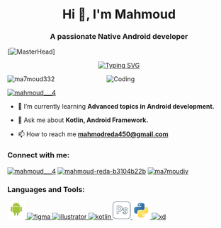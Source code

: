 <h1 align="center">Hi 👋, I'm Mahmoud</h1>
<h3 align="center">A passionate Native Android developer</h3>

[![MasterHead](https://1.bp.blogspot.com/-7A4WynwLsMw/XbBpCXG8fHI/AAAAAAAAMt4/uOa1bpLskYgrwGbllhSu2SDj_Mig8SXJQCLcBGAsYHQ/s1600/2000_600px.gif)]

<p align="center">
    <a href="https://git.io/typing-svg"><img src="https://readme-typing-svg.demolab.com?font=Source+Code+Pro&size=22&pause=1000&color=18A8F7&center=true&vCenter=true&width=435&lines=Android+Developer+%F0%9F%93%B1" alt="Typing SVG" /></a>
</p>

<img align="right" alt="Coding" width="280" src="https://media2.giphy.com/media/v1.Y2lkPTc5MGI3NjExNGUxM2MwNjE1MmE0MzdiOTM3YzQwZGU3NDE1YzdiMDJiYzc2NjI4YSZlcD12MV9pbnRlcm5hbF9naWZzX2dpZklkJmN0PWc/xUA7bdpLxQhsSQdyog/giphy.gif">

<p align="left"> <img src="https://komarev.com/ghpvc/?username=ma7moud332&label=Profile%20views&color=0e75b6&style=flat" alt="ma7moud332" /> </p>

<p align="left"> <a href="https://twitter.com/mahmoud___4" target="blank"><img src="https://img.shields.io/twitter/follow/mahmoud___4?logo=twitter&style=for-the-badge" alt="mahmoud___4" /></a> </p>

- 🌱 I’m currently learning **Advanced topics in Android development.**

- 💬 Ask me about **Kotlin, Android Framework.**

- 📫 How to reach me **mahmodreda450@gmail.com**

<h3 align="left">Connect with me:</h3>
<p align="left">
<a href="https://twitter.com/mahmoud___4" target="blank"><img align="center" src="https://raw.githubusercontent.com/rahuldkjain/github-profile-readme-generator/master/src/images/icons/Social/twitter.svg" alt="mahmoud___4" height="30" width="40" /></a>
<a href="https://linkedin.com/in/mahmoud-reda-b3104b22b" target="blank"><img align="center" src="https://raw.githubusercontent.com/rahuldkjain/github-profile-readme-generator/master/src/images/icons/Social/linked-in-alt.svg" alt="mahmoud-reda-b3104b22b" height="30" width="40" /></a>
<a href="https://instagram.com/ma7moudiv" target="blank"><img align="center" src="https://raw.githubusercontent.com/rahuldkjain/github-profile-readme-generator/master/src/images/icons/Social/instagram.svg" alt="ma7moudiv" height="30" width="40" /></a>
</p>

<h3 align="left">Languages and Tools:</h3>
<p align="left"> <a href="https://developer.android.com" target="_blank" rel="noreferrer"> <img src="https://raw.githubusercontent.com/devicons/devicon/master/icons/android/android-original-wordmark.svg" alt="android" width="40" height="40"/> </a> <a href="https://www.figma.com/" target="_blank" rel="noreferrer"> <img src="https://www.vectorlogo.zone/logos/figma/figma-icon.svg" alt="figma" width="40" height="40"/> </a> <a href="https://www.adobe.com/in/products/illustrator.html" target="_blank" rel="noreferrer"> <img src="https://www.vectorlogo.zone/logos/adobe_illustrator/adobe_illustrator-icon.svg" alt="illustrator" width="40" height="40"/> </a> <a href="https://kotlinlang.org" target="_blank" rel="noreferrer"> <img src="https://www.vectorlogo.zone/logos/kotlinlang/kotlinlang-icon.svg" alt="kotlin" width="40" height="40"/> </a> <a href="https://www.photoshop.com/en" target="_blank" rel="noreferrer"> <img src="https://raw.githubusercontent.com/devicons/devicon/master/icons/photoshop/photoshop-line.svg" alt="photoshop" width="40" height="40"/> </a> <a href="https://www.python.org" target="_blank" rel="noreferrer"> <img src="https://raw.githubusercontent.com/devicons/devicon/master/icons/python/python-original.svg" alt="python" width="40" height="40"/> </a> <a href="https://www.adobe.com/products/xd.html" target="_blank" rel="noreferrer"> <img src="https://cdn.worldvectorlogo.com/logos/adobe-xd.svg" alt="xd" width="40" height="40"/> </a> </p>

